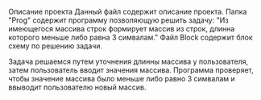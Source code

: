 Описание проекта
Данный файл содержит описание проекта.
Папка "Prog" содержит программу позволяющую решить задачу: "Из имеющегося массива строк формирует массив из строк, длинна которого меньше либо равна 3 симвалам."
Файл Block содержит блок схему по решению задачи.


Задача решаемся путем уточнения длинны массива у пользователя, затем пользователь вводит значения массива. Программа проверяет, чтобы значение массива было меньше либо равно 3 симвалам и ввыводит пользователю новый массив.